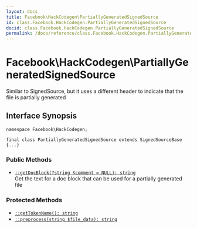 ```yaml
---
layout: docs
title: Facebook\HackCodegen\PartiallyGeneratedSignedSource
id: class.Facebook.HackCodegen.PartiallyGeneratedSignedSource
docid: class.Facebook.HackCodegen.PartiallyGeneratedSignedSource
permalink: /docs/reference/class.Facebook.HackCodegen.PartiallyGeneratedSignedSource/
---
```

# Facebook\\HackCodegen\\PartiallyGeneratedSignedSource




Similar to SignedSource, but it uses a different header to indicate that the
file is partially generated




## Interface Synopsis




``` Hack
namespace Facebook\HackCodegen;

final class PartiallyGeneratedSignedSource extends SignedSourceBase {...}
```




### Public Methods




+ [` ::getDocBlock(?string $comment = NULL): string `](<class.Facebook.HackCodegen.PartiallyGeneratedSignedSource.getDocBlock.md>)\
  Get the text for a doc block that can be used for a partially
  generated file







### Protected Methods




* [` ::getTokenName(): string `](<class.Facebook.HackCodegen.PartiallyGeneratedSignedSource.getTokenName.md>)
* [` ::preprocess(string $file_data): string `](<class.Facebook.HackCodegen.PartiallyGeneratedSignedSource.preprocess.md>)